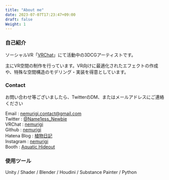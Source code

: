 ```yaml
---
title: "About me"
date: 2023-07-07T17:23:47+09:00
draft: false
Weight: 1
---
```



<!-- ![my image](/icon.png) -->

### 自己紹介
ソーシャルVR「[VRChat](https://hello.vrchat.com/)」にて活動中の3DCGアーティストです。  
<!--more-->
主にVR空間の制作を行っています。VR向けに最適化されたエフェクトの作成や、特殊な空間構造のモデリング・実装を得意としています。


### Contact
お問い合わせ等ございましたら、TwitterのDM、またはメールアドレスにご連絡ください 

Email : nemurigi.contact@gmail.com  
Twitter : [@Name1ess_Newbie](https://twitter.com/Name1ess_Newbie)  
VRChat : [nemurigi](https://vrchat.com/home/user/usr_776207ad-038a-492d-9439-6d8375c32a6e)  
Github : [nemurigi](https://github.com/nemurigi)  
Hatena Blog : [植物日記](https://aquatic-hideout.hatenablog.com/)  
Instagram : [nemurigi](https://www.instagram.com/nemurigi/)  
Booth : [Aquatic Hideout](https://aquatic.booth.pm/)

### 使用ツール  
Unity / Shader / Blender / Houdini / Substance Painter / Python